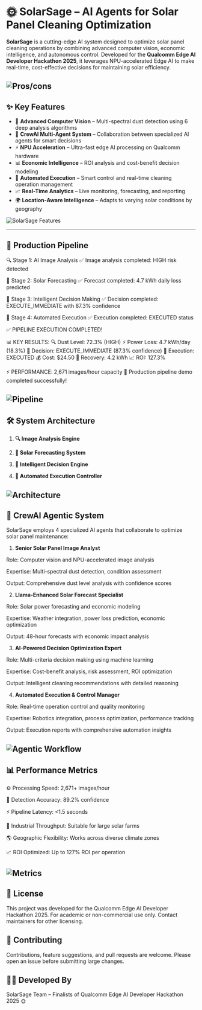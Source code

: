 # 🌞 SolarSage – AI Agents for Solar Panel Cleaning Optimization

**SolarSage** is a cutting-edge AI system designed to optimize solar panel cleaning operations by combining advanced computer vision, economic intelligence, and autonomous control. Developed for the **Qualcomm Edge AI Developer Hackathon 2025**, it leverages NPU-accelerated Edge AI to make real-time, cost-effective decisions for maintaining solar efficiency.


![Pros/cons](assets/1.png)
---
## ✨ Key Features

- 🧠 **Advanced Computer Vision** – Multi-spectral dust detection using 6 deep analysis algorithms  
- 🤖 **CrewAI Multi-Agent System** – Collaboration between specialized AI agents for smart decisions  
- ⚡ **NPU Acceleration** – Ultra-fast edge AI processing on Qualcomm hardware  
- 📊 **Economic Intelligence** – ROI analysis and cost-benefit decision modeling  
- 🔄 **Automated Execution** – Smart control and real-time cleaning operation management  
- 📈 **Real-Time Analytics** – Live monitoring, forecasting, and reporting  
- 🌍 **Location-Aware Intelligence** – Adapts to varying solar conditions by geography  


![SolarSage Features](assets/2.png)

---

## 🧪 Production Pipeline

🔍 Stage 1: AI Image Analysis
✅ Image analysis completed: HIGH risk detected

🔮 Stage 2: Solar Forecasting
✅ Forecast completed: 4.7 kWh daily loss predicted

🧠 Stage 3: Intelligent Decision Making
✅ Decision completed: EXECUTE_IMMEDIATE with 87.3% confidence

🚿 Stage 4: Automated Execution
✅ Execution completed: EXECUTED status

✅ PIPELINE EXECUTION COMPLETED!

📊 KEY RESULTS:
🔍 Dust Level: 72.3% (HIGH)
⚡ Power Loss: 4.7 kWh/day (18.3%)
🧠 Decision: EXECUTE_IMMEDIATE (87.3% confidence)
🚿 Execution: EXECUTED
💰 Cost: $24.50
💎 Recovery: 4.2 kWh
📈 ROI: 127.3%

⚡ PERFORMANCE: 2,671 images/hour capacity
🎉 Production pipeline demo completed successfully!

![Pipeline](assets/3.png)
---

## 🛠️ System Architecture

1. **🔍 Image Analysis Engine**


2. **🔮 Solar Forecasting System**


3. **🧠 Intelligent Decision Engine**

4. **🚿 Automated Execution Controller**


![Architecture](assets/4.png)
---

## 🤖 CrewAI Agentic System

SolarSage employs 4 specialized AI agents that collaborate to optimize solar panel maintenance:

1. **Senior Solar Panel Image Analyst**

Role: Computer vision and NPU-accelerated image analysis

Expertise: Multi-spectral dust detection, condition assessment

Output: Comprehensive dust level analysis with confidence scores



2. **Llama-Enhanced Solar Forecast Specialist**

Role: Solar power forecasting and economic modeling

Expertise: Weather integration, power loss prediction, economic optimization

Output: 48-hour forecasts with economic impact analysis



3. **AI-Powered Decision Optimization Expert**


Role: Multi-criteria decision making using machine learning

Expertise: Cost-benefit analysis, risk assessment, ROI optimization

Output: Intelligent cleaning recommendations with detailed reasoning



4. **Automated Execution & Control Manager**

Role: Real-time operation control and quality monitoring

Expertise: Robotics integration, process optimization, performance tracking

Output: Execution reports with comprehensive automation insights


![Agentic Workflow](assets/5.png)
---

## 📊 Performance Metrics

⚙️ Processing Speed: 2,671+ images/hour

🎯 Detection Accuracy: 89.2% confidence

⚡ Pipeline Latency: <1.5 seconds

🔁 Industrial Throughput: Suitable for large solar farms

🌎 Geographic Flexibility: Works across diverse climate zones

📈 ROI Optimized: Up to 127% ROI per operation

![Metrics](assets/6.png)
---
## 📎 License
This project was developed for the Qualcomm Edge AI Developer Hackathon 2025. For academic or non-commercial use only. Contact maintainers for other licensing.

## 🤝 Contributing
Contributions, feature suggestions, and pull requests are welcome.
Please open an issue before submitting large changes.

## 👨‍💻 Developed By
SolarSage Team – Finalists of Qualcomm Edge AI Developer Hackathon 2025 🌞
